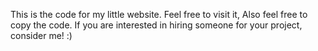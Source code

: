 This is the code for my little website. Feel free to visit it, Also feel free to copy the code. 
If you are interested in hiring someone for your project, consider me! :) 